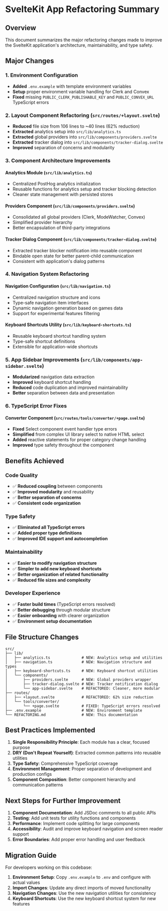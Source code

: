 # SvelteKit App Refactoring Summary

## Overview

This document summarizes the major refactoring changes made to improve the SvelteKit application's architecture, maintainability, and type safety.

## Major Changes

### 1. Environment Configuration

- **Added** `.env.example` with template environment variables
- **Setup** proper environment variable handling for Clerk and Convex
- **Fixed** missing `PUBLIC_CLERK_PUBLISHABLE_KEY` and `PUBLIC_CONVEX_URL` TypeScript errors

### 2. Layout Component Refactoring (`src/routes/+layout.svelte`)

- **Reduced** file size from 106 lines to ~40 lines (62% reduction)
- **Extracted** analytics setup into `src/lib/analytics.ts`
- **Extracted** global providers into `src/lib/components/providers.svelte`
- **Extracted** tracker dialog into `src/lib/components/tracker-dialog.svelte`
- **Improved** separation of concerns and modularity

### 3. Component Architecture Improvements

#### Analytics Module (`src/lib/analytics.ts`)

- Centralized PostHog analytics initialization
- Reusable functions for analytics setup and tracker blocking detection
- Cleaner state management with persisted stores

#### Providers Component (`src/lib/components/providers.svelte`)

- Consolidated all global providers (Clerk, ModeWatcher, Convex)
- Simplified provider hierarchy
- Better encapsulation of third-party integrations

#### Tracker Dialog Component (`src/lib/components/tracker-dialog.svelte`)

- Extracted tracker blocker notification into reusable component
- Bindable open state for better parent-child communication
- Consistent with application's dialog patterns

### 4. Navigation System Refactoring

#### Navigation Configuration (`src/lib/navigation.ts`)

- Centralized navigation structure and icons
- Type-safe navigation item interfaces
- Dynamic navigation generation based on games data
- Support for experimental features filtering

#### Keyboard Shortcuts Utility (`src/lib/keyboard-shortcuts.ts`)

- Reusable keyboard shortcut handling system
- Type-safe shortcut definitions
- Extensible for application-wide shortcuts

### 5. App Sidebar Improvements (`src/lib/components/app-sidebar.svelte`)

- **Modularized** navigation data extraction
- **Improved** keyboard shortcut handling
- **Reduced** code duplication and improved maintainability
- **Better** separation between data and presentation

### 6. TypeScript Error Fixes

#### Converter Component (`src/routes/tools/converter/+page.svelte`)

- **Fixed** Select component event handler type errors
- **Simplified** from complex UI library select to native HTML select
- **Added** reactive statements for proper category change handling
- **Improved** type safety throughout the component

## Benefits Achieved

### Code Quality

- ✅ **Reduced coupling** between components
- ✅ **Improved modularity** and reusability
- ✅ **Better separation of concerns**
- ✅ **Consistent code organization**

### Type Safety

- ✅ **Eliminated all TypeScript errors**
- ✅ **Added proper type definitions**
- ✅ **Improved IDE support and autocompletion**

### Maintainability

- ✅ **Easier to modify navigation structure**
- ✅ **Simpler to add new keyboard shortcuts**
- ✅ **Better organization of related functionality**
- ✅ **Reduced file sizes and complexity**

### Developer Experience

- ✅ **Faster build times** (TypeScript errors resolved)
- ✅ **Better debugging** through modular structure
- ✅ **Easier onboarding** with clearer organization
- ✅ **Environment setup documentation**

## File Structure Changes

```
src/
├── lib/
│   ├── analytics.ts              # NEW: Analytics setup and utilities
│   ├── navigation.ts             # NEW: Navigation structure and types
│   ├── keyboard-shortcuts.ts     # NEW: Keyboard shortcut utilities
│   └── components/
│       ├── providers.svelte      # NEW: Global providers wrapper
│       ├── tracker-dialog.svelte # NEW: Tracker notification dialog
│       └── app-sidebar.svelte    # REFACTORED: Cleaner, more modular
├── routes/
│   ├── +layout.svelte            # REFACTORED: 62% size reduction
│   └── tools/converter/
│       └── +page.svelte          # FIXED: TypeScript errors resolved
├── .env.example                  # NEW: Environment template
└── REFACTORING.md                # NEW: This documentation
```

## Best Practices Implemented

1. **Single Responsibility Principle**: Each module has a clear, focused purpose
2. **DRY (Don't Repeat Yourself)**: Extracted common patterns into reusable utilities
3. **Type Safety**: Comprehensive TypeScript coverage
4. **Environment Management**: Proper separation of development and production configs
5. **Component Composition**: Better component hierarchy and communication patterns

## Next Steps for Further Improvement

1. **Component Documentation**: Add JSDoc comments to all public APIs
2. **Testing**: Add unit tests for utility functions and components
3. **Performance**: Implement code splitting for large components
4. **Accessibility**: Audit and improve keyboard navigation and screen reader support
5. **Error Boundaries**: Add proper error handling and user feedback

## Migration Guide

For developers working on this codebase:

1. **Environment Setup**: Copy `.env.example` to `.env` and configure with actual values
2. **Import Changes**: Update any direct imports of moved functionality
3. **Navigation Changes**: Use the new navigation utilities for consistency
4. **Keyboard Shortcuts**: Use the new keyboard shortcut system for new features
